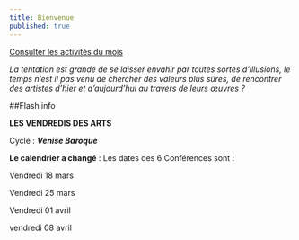 ```yaml
---
title: Bienvenue
published: true
---
```



<p><a href="/pages/activites-du-mois.html" class="bouton">Consulter les activités du mois</a></p>

_La tentation est grande de se laisser envahir par toutes sortes d’illusions, le temps n’est il pas venu de chercher des valeurs plus sûres, de rencontrer des artistes d’hier et d’aujourd’hui au travers de leurs œuvres ?_

##Flash info

**LES VENDREDIS DES ARTS**

Cycle : **_Venise Baroque_**

**Le calendrier a changé** : Les dates des 6 Conférences sont :  

Vendredi 18 mars

Vendredi 25 mars

Vendredi 01 avril

vendredi 08 avril
